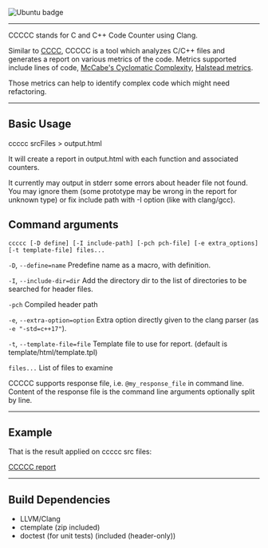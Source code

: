 ![Ubuntu badge](https://github.com/Jarod42/CCCCC/workflows/Ubuntu/badge.svg)

----------

CCCCC stands for C and C++ Code Counter using Clang.

Similar to [CCCC](http://sourceforge.net/projects/cccc/),
CCCCC is a tool which analyzes C/C++ files and generates a report on various metrics of the code.
Metrics supported include lines of code, [McCabe's Cyclomatic Complexity](http://en.wikipedia.org/wiki/Cyclomatic_complexity), [Halstead metrics](http://en.wikipedia.org/wiki/Halstead_complexity_measures).

Those metrics can help to identify complex code which might need refactoring.

----------

Basic Usage
----

ccccc srcFiles > output.html

It will create a report in output.html with each function and associated counters.

It currently may output in stderr some errors about header file not found.
You may ignore them (some prototype may be wrong in the report for unknown type)
or fix include path with -I option (like with clang/gcc).

Command arguments
----

`ccccc [-D define] [-I include-path] [-pch pch-file] [-e extra_options] [-t template-file] files...`


`-D`, `--define=name`          Predefine name as a macro, with definition.

`-I`, `--include-dir=dir`      Add the directory dir to the list of directories to be searched for header files.

`-pch`                         Compiled header path

`-e`, `--extra-option=option`  Extra option directly given to the clang parser (as `-e "-std=c++17"`).

`-t`, `--template-file=file`   Template file to use for report. (default is template/html/template.tpl)

`files...`                     List of files to examine


CCCCC supports response file, i.e. `@my_response_file` in command line. Content of the response file is the command line arguments optionally split by line.

----------

Example
----

That is the result applied on ccccc src files:

[CCCCC report](https://jarod42.github.io/ccccc/)

----------

Build Dependencies
----

- LLVM/Clang
- ctemplate (zip included)
- doctest (for unit tests) (included (header-only))
